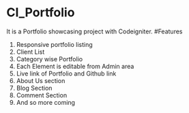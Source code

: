 # CI_Portfolio
It is a Portfolio showcasing project with Codeigniter. 
#Features
1. Responsive portfolio listing
2. Client List
3. Category wise Portfolio
4. Each Element is editable from Admin area
5. Live link of Portfolio and Github link
6. About Us section 
7. Blog Section
8. Comment Section
9. And so more coming
